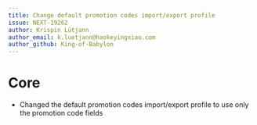 ```yaml
---
title: Change default promotion codes import/export profile
issue: NEXT-19262
author: Krispin Lütjann
author_email: k.luetjann@haokeyingxiao.com
author_github: King-of-Babylon
---
```

# Core
* Changed the default promotion codes import/export profile to use only the promotion code fields
